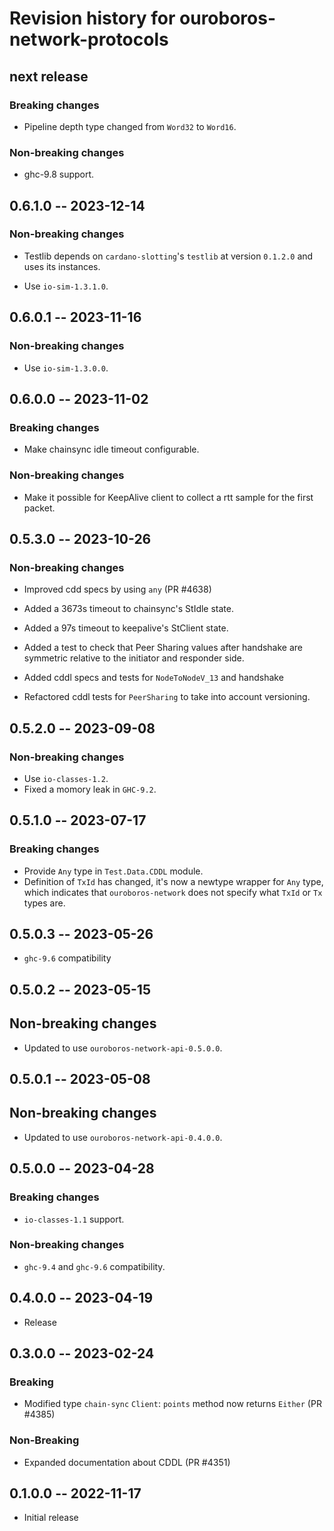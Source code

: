 # Revision history for ouroboros-network-protocols

## next release

### Breaking changes

* Pipeline depth type changed from `Word32` to `Word16`.

### Non-breaking changes

* ghc-9.8 support.

## 0.6.1.0 -- 2023-12-14

### Non-breaking changes

* Testlib depends on `cardano-slotting`'s `testlib` at version
  `0.1.2.0` and uses its instances.

* Use `io-sim-1.3.1.0`.

## 0.6.0.1 -- 2023-11-16

### Non-breaking changes

* Use `io-sim-1.3.0.0`.

## 0.6.0.0 -- 2023-11-02

### Breaking changes

* Make chainsync idle timeout configurable.

### Non-breaking changes

* Make it possible for KeepAlive client to collect a rtt sample for the first packet.

## 0.5.3.0 -- 2023-10-26

### Non-breaking changes

* Improved cdd specs by using `any` (PR #4638)
* Added a 3673s timeout to chainsync's StIdle state.
* Added a 97s timeout to keepalive's StClient state.

* Added a test to check that Peer Sharing values after handshake are symmetric
  relative to the initiator and responder side.
* Added cddl specs and tests for `NodeToNodeV_13` and handshake

* Refactored cddl tests for `PeerSharing` to take into account versioning.

## 0.5.2.0 -- 2023-09-08

### Non-breaking changes

* Use `io-classes-1.2`.
* Fixed a momory leak in `GHC-9.2`.

## 0.5.1.0 -- 2023-07-17

### Breaking changes

* Provide `Any` type in `Test.Data.CDDL` module.
* Definition of `TxId` has changed, it's now a newtype wrapper for
  `Any` type, which indicates that `ouroboros-network` does not specify what
  `TxId` or `Tx` types are.

## 0.5.0.3 -- 2023-05-26

* `ghc-9.6` compatibility

## 0.5.0.2 -- 2023-05-15

## Non-breaking changes

* Updated to use `ouroboros-network-api-0.5.0.0`.

## 0.5.0.1 -- 2023-05-08

## Non-breaking changes

* Updated to use `ouroboros-network-api-0.4.0.0`.

## 0.5.0.0 -- 2023-04-28

### Breaking changes

* `io-classes-1.1` support.

### Non-breaking changes

* `ghc-9.4` and `ghc-9.6` compatibility.

## 0.4.0.0 -- 2023-04-19

- Release

## 0.3.0.0 -- 2023-02-24

### Breaking

* Modified type `chain-sync` `Client`: `points` method now returns `Either` (PR #4385)

### Non-Breaking

* Expanded documentation about CDDL (PR #4351)

## 0.1.0.0 -- 2022-11-17

* Initial release
